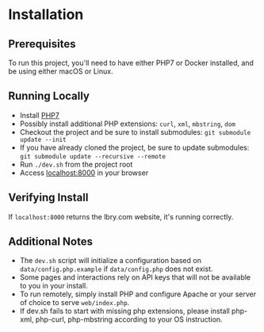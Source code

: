 # Installation

## Prerequisites

To run this project, you'll need to have either PHP7 or Docker installed, and be using either macOS or Linux.

## Running Locally

- Install [PHP7](http://php.net/downloads.php)
- Possibly install additional PHP extensions: `curl`, `xml`, `mbstring`, `dom`
- Checkout the project and be sure to install submodules: `git submodule update --init`
- If you have already cloned the project, be sure to update submodules: `git submodule update --recursive --remote`
- Run `./dev.sh` from the project root
- Access [localhost:8000](http://localhost:8000) in your browser

## Verifying Install

If `localhost:8000` returns the lbry.com website, it's running correctly.

## Additional Notes

- The `dev.sh` script will initialize a configuration based on `data/config.php.example` if `data/config.php` does not exist.
- Some pages and interactions rely on API keys that will not be available to you in your install.
- To run remotely, simply install PHP and configure Apache or your server of choice to serve `web/index.php`.
- If dev.sh fails to start with missing php extensions, please install php-xml, php-curl, php-mbstring according to your OS instruction.
